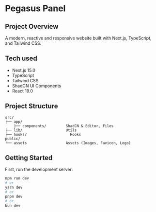 
# Pegasus Panel
## Project Overview
A modern, reactive and responsive website built with Next.js, TypeScript, and Tailwind CSS.

## Tech used

- Next.js 15.0
- TypeScript
- Tailwind CSS
- ShadCN UI Components
- React 19.0

## Project Structure
```
src/
├── app/  
    ├── components/         ShadCN & Editor, Files
├── lib/                    Utils
├── hooks/                    Hooks
public/
└── assets                  Assets (Images, Favicon, Logo)
```

## Getting Started

First, run the development server:

```bash
npm run dev
# or
yarn dev
# or
pnpm dev
# or
bun dev
```